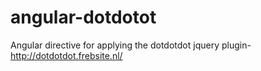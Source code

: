 angular-dotdotot
================

Angular directive for applying the dotdotdot jquery plugin- http://dotdotdot.frebsite.nl/
